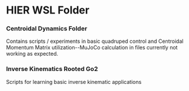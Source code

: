 # HIER WSL Folder
### Centroidal Dynamics Folder
Contains scripts / experiments in basic quadruped control and Centroidal Momentum Matrix utilization--MuJoCo calculation in files currently not working as expected.
### Inverse Kinematics Rooted Go2
Scripts for learning basic inverse kinematic applications 
